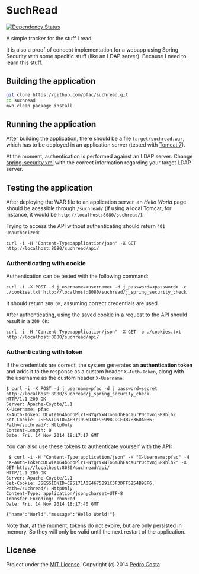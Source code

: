 SuchRead
========

[![Dependency Status](https://www.versioneye.com/user/projects/54b58815050646ca5c0000ac/badge.svg?style=flat)](https://www.versioneye.com/user/projects/54b58815050646ca5c0000ac)

A simple tracker for the stuff I read.

It is also a proof of concept implementation for a webapp using Spring Security with some specific stuff (like an LDAP server). Because I need to learn this stuff.

## Building the application

``` sh
git clone https://github.com/pfac/suchread.git
cd suchread
mvn clean package install
```

## Running the application

After building the application, there should be a file `target/suchread.war`, which has to be deployed in an application server (tested with [Tomcat 7][1]).

At the moment, authentication is performed against an LDAP server. Change [spring-security.xml](src/main/webapp/WEB-INF/spring-security.xml) with the correct information regarding your target LDAP server.

## Testing the application

After deploying the WAR file to an application server, an *Hello World* page should be acessible through `/suchread/` (if using a local Tomcat, for instance, it would be `http://localhost:8080/suchread/`).

Trying to access the API without authenticating should return `401 Unauthorized`:

```
curl -i -H "Content-Type:application/json" -X GET http://localhost:8080/suchread/api/
```

### Authenticating with cookie

Authentication can be tested with the following command:

```
curl -i -X POST -d j_username=<username> -d j_password=<password> -c ./cookies.txt http://localhost:8080/suchread/j_spring_security_check
```

It should return `200 OK`, assuming correct credentials are used.

After authenticating, using the saved cookie in a request to the API should result in a `200 OK`:

```
curl -i -H "Content-Type:application/json" -X GET -b ./cookies.txt http://localhost:8080/suchread/api/
```

### Authenticating with token

If the credentials are correct, the system generates an **authentication token** and adds it to the response as a custom header `X-Auth-Token`, along with the username as the custom header `X-Username`:

```
$ curl -i -X POST -d j_username=pfac -d j_password=secret http://localhost:8080/suchread/j_spring_security_check
HTTP/1.1 200 OK
Server: Apache-Coyote/1.1
X-Username: pfac
X-Auth-Token: DLwIe164b6nbPlrIHNYgYYxNTo6mJhEacaurP0chvnjSR9hlh2
Set-Cookie: JSESSIONID=AEB71995D38F9E998CDCE3B7B36DA0B6; Path=/suchread/; HttpOnly
Content-Length: 0
Date: Fri, 14 Nov 2014 18:17:17 GMT

```

You can also use these tokens to authenticate yourself with the API:

```
 $ curl -i -H "Content-Type:application/json" -H "X-Username:pfac" -H "X-Auth-Token:DLwIe164b6nbPlrIHNYgYYxNTo6mJhEacaurP0chvnjSR9hlh2" -X GET http://localhost:8080/suchread/api/
HTTP/1.1 200 OK
Server: Apache-Coyote/1.1
Set-Cookie: JSESSIONID=C95171A0E4675B91C3F3DFF5254B9EF6; Path=/suchread/; HttpOnly
Content-Type: application/json;charset=UTF-8
Transfer-Encoding: chunked
Date: Fri, 14 Nov 2014 18:17:40 GMT

{"name":"World","message":"Hello World!"}
```

Note that, at the moment, tokens do not expire, but are only persisted in memory. So they will only be valid until the next restart of the application.

## License

Project under the [MIT License](http://opensource.org/licenses/MIT). Copyright (c) 2014 [Pedro Costa](https://github.com/pfac)

[1]: http://tomcat.apache.org/